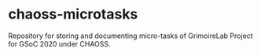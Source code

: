 # chaoss-microtasks
 Repository for storing and documenting micro-tasks of GrimoireLab Project for GSoC 2020 under CHAOSS.
